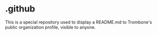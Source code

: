 # .github
This is a special repository used to display a README.md to Trombone's public organization profile, visible to anyone.
